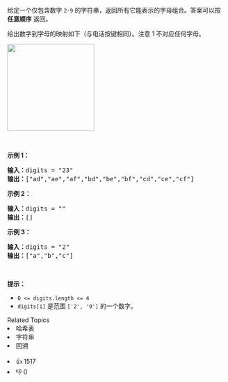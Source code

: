 <p>给定一个仅包含数字 <code>2-9</code> 的字符串，返回所有它能表示的字母组合。答案可以按 <strong>任意顺序</strong> 返回。</p>

<p>给出数字到字母的映射如下（与电话按键相同）。注意 1 不对应任何字母。</p>

<p><img src="https://assets.leetcode-cn.com/aliyun-lc-upload/original_images/17_telephone_keypad.png" style="width: 200px;" /></p>

<p> </p>

<p><strong>示例 1：</strong></p>

<pre>
<strong>输入：</strong>digits = "23"
<strong>输出：</strong>["ad","ae","af","bd","be","bf","cd","ce","cf"]
</pre>

<p><strong>示例 2：</strong></p>

<pre>
<strong>输入：</strong>digits = ""
<strong>输出：</strong>[]
</pre>

<p><strong>示例 3：</strong></p>

<pre>
<strong>输入：</strong>digits = "2"
<strong>输出：</strong>["a","b","c"]
</pre>

<p> </p>

<p><strong>提示：</strong></p>

<ul>
	<li><code>0 <= digits.length <= 4</code></li>
	<li><code>digits[i]</code> 是范围 <code>['2', '9']</code> 的一个数字。</li>
</ul>
<div><div>Related Topics</div><div><li>哈希表</li><li>字符串</li><li>回溯</li></div></div><br><div><li>👍 1517</li><li>👎 0</li></div>